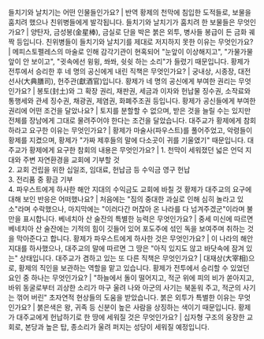 들치기와 날치기는 어떤 인물들인가요?	| 반역 황제의 천막에 침입한 도적들로, 보물을 훔치려 했으나 친위병들에게 발각됩니다.
들치기와 날치기가 훔치려 한 보물들은 무엇인가요?	| 양탄자, 금성봉(金星棒), 금실로 단을 박은 붉은 외투, 병사들 봉급이 든 금화 궤짝 등입니다.
친위병들이 들치기와 날치기를 제대로 저지하지 못한 이유는 무엇인가요?	| 메피스토펠레스의 마술로 인해 감각기관이 현혹되어 "눈앞이 이상해지고", "가물가물 앞이 안 보이고", "귓속에선 윙윙, 쏴쏴, 쉿쉿 하는 소리"가 들렸기 때문입니다.
황제가 전투에서 승리한 후 네 명의 공신에게 내린 직책은 무엇인가요?	| 궁내상, 시종장, 대전선사(大典膳司), 헌주관(獻酒官)입니다.
황제가 네 명의 공신에게 부여한 권리는 무엇인가요?	| 봉토(封土)와 그 확장 권리, 재판권, 세금과 이자와 헌납물 징수권, 소작료와 통행세와 관세 징수권, 채광권, 제염권, 화폐주조권 등입니다.
황제가 공신들에게 부여한 권리에 어떤 조건을 달았나요?	| 토지를 분할할 수 없으며, 받은 것을 늘릴 수는 있지만 전체를 장남에게 그대로 물려주어야 한다는 조건을 달았습니다.
대주교가 황제에게 참회하라고 요구한 이유는 무엇인가요?	| 황제가 마술사(파우스트)를 풀어주었고, 악령들이 황제를 지켰으며, 황제가 "가짜 제후들의 말에 다소곳이 귀를 기울였기" 때문입니다.
대주교가 황제에게 요구한 참회의 내용은 무엇인가요?	| 1. 천막이 세워졌던 넓은 언덕 지대와 주변 자연환경을 교회에 기부할 것<br/>2. 교회 건립을 위한 십일조, 임대료, 헌납금 등 수익금 영구 헌납<br/>3. 전리품 중 황금 기부<br/>4. 파우스트에게 하사한 해안 지대의 수익금도 교회에 바칠 것
황제가 대주교의 요구에 대해 보인 반응은 어떠했나요?	| 처음에는 "짐의 중대한 과실로 인해 심히 놀라고 있소"라며 수락했으나, 마지막에는 "이러다간 머잖아 온 나라를 다 넘겨주겠군"이라며 불만을 표시합니다.
베네치아 산 술잔의 특별한 능력은 무엇인가요?	| 중세 미신에 따르면 베네치아 산 술잔에는 기적의 힘이 깃들어 있어 포도주에 섞인 독을 보여주며 취하는 것을 막아준다고 합니다.
황제가 파우스트에게 하사한 것은 무엇인가요?	| 이 나라의 해안 지대를 하사했으나, 대주교의 말에 따르면 그 땅은 "아직 있지도 않고 바닷속에 잠겨 있는" 상태입니다.
대주교가 겸하고 있는 또 다른 직책은 무엇인가요?	| 대재상(大宰相)으로, 황제의 직인을 보관하는 역할을 맡고 있습니다.
황제가 전투에서 승리할 수 있었던 요인 중 하나는 무엇인가요?	| "하늘에서 돌이 떨어지고, 적군 위에 피의 비가 쏟아지고, 바위 동굴로부터 괴상한 소리가 마구 울려 나와 아군의 사기는 북돋워 주고, 적군의 사기는 꺾어 버린" 초자연적 현상들의 도움을 받았습니다.
붉은 외투가 특별한 이유는 무엇인가요?	| 붉은색은 왕, 귀족 등 신분이 높은 사람을 상징하는 색이기 때문입니다.
황제가 대주교에게 헌납하기로 한 땅에 세워질 것은 무엇인가요?	| 십자형 구조의 웅장한 교회로, 본당과 높은 탑, 종소리가 울려 퍼지는 성당이 세워질 예정입니다.
